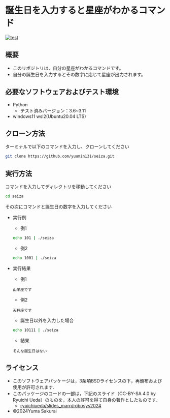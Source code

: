 # 誕生日を入力すると星座がわかるコマンド
[![test](https://github.com/yuumin131/seiza/actions/workflows/test.yml/badge.svg)](https://github.com/yuumin131/seiza/actions/workflows/test.yml)
## 概要
- このリポジトリは、自分の星座がわかるコマンドです。
- 自分の誕生日を入力するとその数字に応じて星座が出力されます。

## 必要なソフトウェアおよびテスト環境
- Python
  - テスト済みバージョン：3.6~3.11
- windows11 wsl2(Ubuntu20.04 LTS)

## クローン方法
ターミナルで以下のコマンドを入力し、クローンしてください
```bash
git clone https://github.com/yuumin131/seiza.git
```

## 実行方法
コマンドを入力してディレクトリを移動してください
```bash
cd seiza
```
その次にコマンドと誕生日の数字を入力してください

- 実行例
  - 例1

  ```bash
  echo 101 | ./seiza
  ```
  - 例2
  ```bash
  echo 1001 | ./seiza
  ```
- 実行結果
  - 例1
  ```
  山羊座です
  ```
  - 例2
  ```
  天秤座です
  ```
    - 誕生日以外を入力した場合
    ```bash
    echo 10111 | ./seiza
    ```
    - 結果
    ```
    そんな誕生日はない
    ```

## ライセンス
- このソフトウェアパッケージは，3条項BSDライセンスの下，再頒布および使用が許可されます.
- このパッケージのコードの一部は，下記のスライド（CC-BY-SA 4.0 by Ryuichi Ueda）のものを，本人の許可を得て自身の著作としたものです．
    - [ryuichiueda/slides_marp/robosys2024](https://github.com/ryuichiueda/slides_marp/tree/master/robosys2024)
 - ©2024Yuma Sakurai
